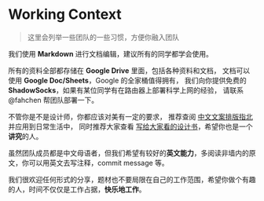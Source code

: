 # Working Context

> 这里会列举一些团队的一些习惯，方便你融入团队

我们使用 **Markdown** 进行文档编辑，建议所有的同学都学会使用。

所有的资料全部都存储在 **Google Drive** 里面，包括各种资料和文档，
文档可以使用 **Google Doc/Sheets**，Google 的全家桶值得拥有，
我们向你提供免费的 **ShadowSocks**，如果有某位同学有在路由器上部署科学上网的经验，
请联系 @fahchen 帮团队部署一下。

不管你是不是设计师，你都应该对美有一定的要求，
推荐查阅 [中文文案排版指北](https://github.com/sparanoid/chinese-copywriting-guidelines) 并应用到日常生活中，
同时推荐大家查看 [写给大家看的设计书](https://book.douban.com/subject/26664522/)，希望你也是一个**讲究**的人。

虽然团队成员都是中文母语者，但我们希望有较好的**英文能力**，多阅读非墙内的原文，你可以用英文去写注释，commit message 等。

我们很欢迎任何形式的分享，题材也不要局限在自己的工作范围，希望你做个有趣的人，时间不仅仅是工作占据，**快乐地工作**。
